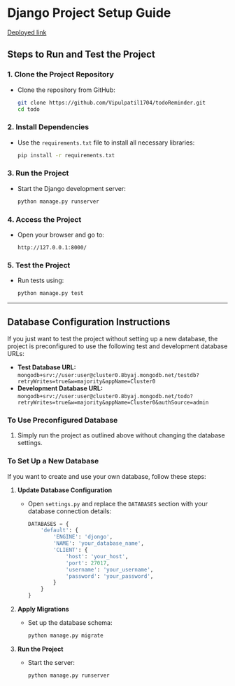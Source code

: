 # Django Project Setup Guide


[Deployed link](https://todoreminder.onrender.com/)
## Steps to Run and Test the Project

### 1. Clone the Project Repository
* Clone the repository from GitHub:
  ```bash
  git clone https://github.com/Vipulpatil1704/todoReminder.git
  cd todo
  ```

### 2. Install Dependencies
* Use the `requirements.txt` file to install all necessary libraries:
  ```bash
  pip install -r requirements.txt
  ```

### 3. Run the Project
* Start the Django development server:
  ```bash
  python manage.py runserver
  ```

### 4. Access the Project
* Open your browser and go to:
  ```
  http://127.0.0.1:8000/
  ```

### 5. Test the Project
* Run tests using:
  ```bash
  python manage.py test
  ```

---

## Database Configuration Instructions

If you just want to test the project without setting up a new database, the project is preconfigured to use the following test and development database URLs:

- **Test Database URL:** `mongodb+srv://user:user@cluster0.8byaj.mongodb.net/testdb?retryWrites=true&w=majority&appName=Cluster0`
- **Development Database URL:** `mongodb+srv://user:user@cluster0.8byaj.mongodb.net/todo?retryWrites=true&w=majority&appName=Cluster0&authSource=admin`

### To Use Preconfigured Database
1. Simply run the project as outlined above without changing the database settings.

### To Set Up a New Database
If you want to create and use your own database, follow these steps:

1. **Update Database Configuration**
   - Open `settings.py` and replace the `DATABASES` section with your database connection details:
     ```python
     DATABASES = {
         'default': {
             'ENGINE': 'djongo',
             'NAME': 'your_database_name',
             'CLIENT': {
                 'host': 'your_host',
                 'port': 27017,
                 'username': 'your_username',
                 'password': 'your_password',
             }
         }
     }
     ```

2. **Apply Migrations**
   - Set up the database schema:
     ```bash
     python manage.py migrate
     ```

3. **Run the Project**
   - Start the server:
     ```bash
     python manage.py runserver
     ```

